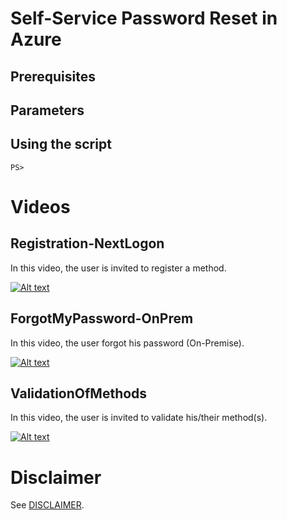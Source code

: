 # Self-Service Password Reset in Azure

## Prerequisites

## Parameters

## Using the script
```
PS> 
```

# Videos
## Registration-NextLogon
In this video, the user is invited to register a method.

[![Alt text](https://img.youtube.com/vi/4Lj8zWdL2oc/0.jpg)](https://www.youtube.com/watch?v=4Lj8zWdL2oc)

## ForgotMyPassword-OnPrem
In this video, the user forgot his password (On-Premise).

[![Alt text](https://img.youtube.com/vi/1xVK9ah6q9I/0.jpg)](https://www.youtube.com/watch?v=1xVK9ah6q9I)

## ValidationOfMethods
In this video, the user is invited to validate his/their method(s).

[![Alt text](https://img.youtube.com/vi/2HfEd18RVzc/0.jpg)](https://www.youtube.com/watch?v=2HfEd18RVzc)


# Disclaimer
See [DISCLAIMER](./DISCLAIMER.md).